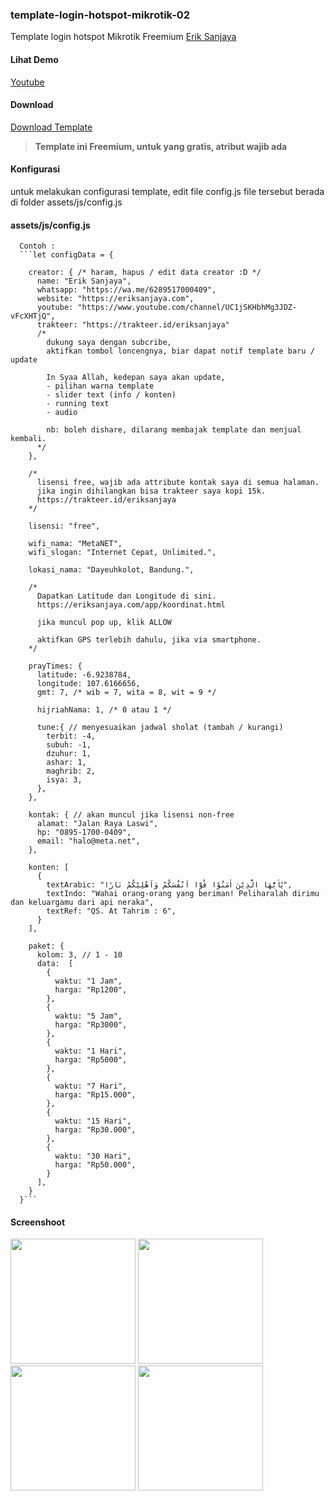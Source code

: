 ### template-login-hotspot-mikrotik-02
Template login hotspot Mikrotik Freemium [Erik Sanjaya](https://github.com/eriiksanjaya)

#### Lihat Demo
[Youtube](https://www.youtube.com/watch?v=j2ffHxSmaJ4)

#### Download
[Download Template](https://github.com/eriiksanjaya/template-login-hotspot-mikrotik-02/archive/refs/heads/main.zip)

>**Template ini Freemium, untuk yang gratis, atribut wajib ada**

#### Konfigurasi
untuk melakukan configurasi template, edit file config.js
file tersebut berada di folder assets/js/config.js

#### assets/js/config.js
      Contoh : 
      ```let configData = {
        
        creator: { /* haram, hapus / edit data creator :D */
          name: "Erik Sanjaya",
          whatsapp: "https://wa.me/6289517000409",
          website: "https://eriksanjaya.com",
          youtube: "https://www.youtube.com/channel/UC1jSKHbhMg3JDZ-vFcXHTjQ",
          trakteer: "https://trakteer.id/eriksanjaya"
          /*
            dukung saya dengan subcribe,
            aktifkan tombol loncengnya, biar dapat notif template baru / update

            In Syaa Allah, kedepan saya akan update, 
            - pilihan warna template
            - slider text (info / konten)
            - running text
            - audio
            
            nb: boleh dishare, dilarang membajak template dan menjual kembali.
          */ 
        },

        /*
          lisensi free, wajib ada attribute kontak saya di semua halaman.
          jika ingin dihilangkan bisa trakteer saya kopi 15k.
          https://trakteer.id/eriksanjaya
        */ 
        
        lisensi: "free",

        wifi_nama: "MetaNET",
        wifi_slogan: "Internet Cepat, Unlimited.",
        
        lokasi_nama: "Dayeuhkolot, Bandung.",

        /*
          Dapatkan Latitude dan Longitude di sini.
          https://eriksanjaya.com/app/koordinat.html

          jika muncul pop up, klik ALLOW
          
          aktifkan GPS terlebih dahulu, jika via smartphone.
        */

        prayTimes: {
          latitude: -6.9238784,
          longitude: 107.6166656,
          gmt: 7, /* wib = 7, wita = 8, wit = 9 */

          hijriahNama: 1, /* 0 atau 1 */ 

          tune:{ // menyesuaikan jadwal sholat (tambah / kurangi)
            terbit: -4,
            subuh: -1,
            dzuhur: 1,
            ashar: 1,
            maghrib: 2,
            isya: 3,
          },
        },

        kontak: { // akan muncul jika lisensi non-free
          alamat: "Jalan Raya Laswi",
          hp: "0895-1700-0409",
          email: "halo@meta.net",
        },
        
        konten: [
          {
            textArabic: "يٰٓاَيُّهَا الَّذِيْنَ اٰمَنُوْا قُوْٓا اَنْفُسَكُمْ وَاَهْلِيْكُمْ نَارًا",
            textIndo: "Wahai orang-orang yang beriman! Peliharalah dirimu dan keluargamu dari api neraka",
            textRef: "QS. At Tahrim : 6",
          }
        ],

        paket: {
          kolom: 3, // 1 - 10
          data:  [
            {
              waktu: "1 Jam",
              harga: "Rp1200",
            },
            {
              waktu: "5 Jam",
              harga: "Rp3000",
            },
            {
              waktu: "1 Hari",
              harga: "Rp5000",
            },
            {
              waktu: "7 Hari",
              harga: "Rp15.000",
            },
            {
              waktu: "15 Hari",
              harga: "Rp30.000",
            },
            {
              waktu: "30 Hari",
              harga: "Rp50.000",
            }
          ],
        }
      }```

#### Screenshoot
<img width="200" src="https://eriksanjaya.com/public/images/hotspot/02/hs001.jpeg" />
<img width="200" src="https://eriksanjaya.com/public/images/hotspot/02/hs002.jpeg" />
<img width="200" src="https://eriksanjaya.com/public/images/hotspot/02/hs003.jpeg" />
<img width="200" src="https://eriksanjaya.com/public/images/hotspot/02/hs004.jpeg" />
